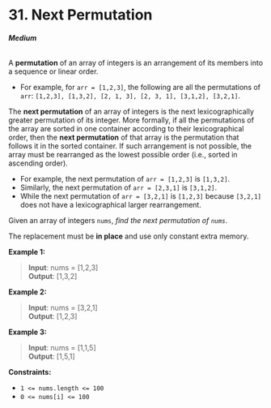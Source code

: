 # 31. Next Permutation
###### **Medium**

A **permutation** of an array of integers is an arrangement of its members into a sequence or linear order.

- For example, for `arr = [1,2,3]`, the following are all the permutations of `arr`: `[1,2,3], [1,3,2], [2, 1, 3], [2, 3, 1], [3,1,2], [3,2,1]`.

The **next permutation** of an array of integers is the next lexicographically greater permutation of its integer. More formally, if all the permutations of the array are sorted in one container according to their lexicographical order, then the **next permutation** of that array is the permutation that follows it in the sorted container. If such arrangement is not possible, the array must be rearranged as the lowest possible order (i.e., sorted in ascending order).

- For example, the next permutation of `arr = [1,2,3]` is `[1,3,2]`.
- Similarly, the next permutation of `arr = [2,3,1]` is `[3,1,2]`.
- While the next permutation of `arr = [3,2,1]` is `[1,2,3]` because `[3,2,1]` does not have a lexicographical larger rearrangement.

Given an array of integers `nums`, *find the next permutation of `nums`*.

The replacement must be **in place** and use only constant extra memory.
 

**Example 1:**

> **Input**: nums = [1,2,3]  
**Output**: [1,3,2]  

**Example 2:**

> **Input**: nums = [3,2,1]  
**Output**: [1,2,3]  

**Example 3:**

> **Input**: nums = [1,1,5]  
**Output**: [1,5,1]  
 

**Constraints:**

- `1 <= nums.length <= 100`
- `0 <= nums[i] <= 100`
